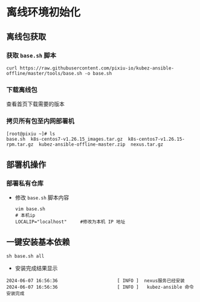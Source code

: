 # 离线环境初始化

## 离线包获取

### 获取 `base.sh` 脚本
```shell
curl https://raw.githubusercontent.com/pixiu-io/kubez-ansible-offline/master/tools/base.sh -o base.sh
```

### 下载离线包
查看首页下载需要的版本

### 拷贝所有包至内网部署机

  ```shell
  [root@pixiu ~]# ls
  base.sh  k8s-centos7-v1.26.15_images.tar.gz  k8s-centos7-v1.26.15-rpm.tar.gz  kubez-ansible-offline-master.zip  nexus.tar.gz
  ```

## 部署机操作

### 部署私有仓库
- 修改 `base.sh` 脚本内容
  ```shell
  vim base.sh
  # 本机ip
  LOCALIP="localhost"     #修改为本机 IP 地址
  ```

## 一键安装基本依赖

  ```shell
  sh base.sh all
  ```

- 安装完成结果显示

```shell
2024-06-07 16:56:36                      [ INFO ]  nexus服务已经安装
2024-06-07 16:56:36                      [ INFO ]   kubez-ansible 命令安装完成
  ```




